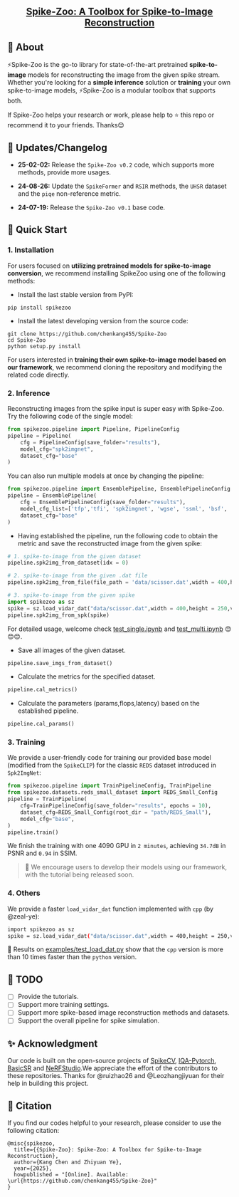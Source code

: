 <h2 align="center"> 
  <a href="">Spike-Zoo: A Toolbox for Spike-to-Image Reconstruction
  </a>
</h2>

## 📖 About
⚡Spike-Zoo is the go-to library for state-of-the-art pretrained **spike-to-image** models for reconstructing the image from the given spike stream. Whether you're looking for a **simple inference** solution or **training** your own spike-to-image models, ⚡Spike-Zoo is a modular toolbox that supports both. 

If Spike-Zoo helps your research or work, please help to ⭐ this repo or recommend it to your friends. Thanks😊

## 🚩 Updates/Changelog
* **25-02-02:** Release the `Spike-Zoo v0.2` code, which supports more methods, provide more usages.
* **24-08-26:** Update the `SpikeFormer` and `RSIR` methods, the `UHSR` dataset and the `piqe` non-reference metric.

* **24-07-19:** Release the `Spike-Zoo v0.1` base code.

## 🍾 Quick Start
### 1. Installation
For users focused on **utilizing pretrained models for spike-to-image conversion**, we recommend installing SpikeZoo using one of the following methods:

* Install the last stable version from PyPI:
```
pip install spikezoo
```
*  Install the latest developing version from the source code:
```
git clone https://github.com/chenkang455/Spike-Zoo
cd Spike-Zoo
python setup.py install
```

For users interested in **training their own spike-to-image model based on our framework**, we recommend cloning the repository and modifying the related code directly.

### 2. Inference 
Reconstructing images from the spike input is super easy with Spike-Zoo. Try the following code of the single model:
``` python
from spikezoo.pipeline import Pipeline, PipelineConfig
pipeline = Pipeline(
    cfg = PipelineConfig(save_folder="results"),
    model_cfg="spk2imgnet",
    dataset_cfg="base"
)
```
You can also run multiple models at once by changing the pipeline:
``` python
from spikezoo.pipeline import EnsemblePipeline, EnsemblePipelineConfig
pipeline = EnsemblePipeline(
    cfg = EnsemblePipelineConfig(save_folder="results"),
    model_cfg_list=['tfp','tfi', 'spk2imgnet', 'wgse', 'ssml', 'bsf', 'stir',  'spikeclip','spikeformer'],
    dataset_cfg="base"
)
```
* Having established the pipeline, run the following code to obtain the metric and save the reconstructed image from the given spike:
``` python
# 1. spike-to-image from the given dataset
pipeline.spk2img_from_dataset(idx = 0)

# 2. spike-to-image from the given .dat file
pipeline.spk2img_from_file(file_path = 'data/scissor.dat',width = 400,height=250)

# 3. spike-to-image from the given spike
import spikezoo as sz
spike = sz.load_vidar_dat("data/scissor.dat",width = 400,height = 250,version='cpp')
pipeline.spk2img_from_spk(spike)
```
For detailed usage, welcome check [test_single.ipynb](examples/test_single.ipynb) and [test_multi.ipynb](examples/test_multi.ipynb) 😊😊😊.

* Save all images of the given dataset.
``` python
pipeline.save_imgs_from_dataset()
```

* Calculate the metrics for the specified dataset.
``` python
pipeline.cal_metrics()
```

* Calculate the parameters (params,flops,latency) based on the established pipeline.
``` python
pipeline.cal_params()
```

### 3. Training
We provide a user-friendly code for training our provided base model (modified from the `SpikeCLIP`) for the classic `REDS` dataset introduced in `Spk2ImgNet`:
``` python
from spikezoo.pipeline import TrainPipelineConfig, TrainPipeline
from spikezoo.datasets.reds_small_dataset import REDS_Small_Config
pipeline = TrainPipeline(
    cfg=TrainPipelineConfig(save_folder="results", epochs = 10),
    dataset_cfg=REDS_Small_Config(root_dir = "path/REDS_Small"),
    model_cfg="base",
)
pipeline.train()
``` 
We finish the training with one 4090 GPU in `2 minutes`, achieving `34.7dB` in PSNR and `0.94` in SSIM.

> 🌟 We encourage users to develop their models using our framework, with the tutorial being released soon.

### 4. Others
We provide a faster `load_vidar_dat` function implemented with `cpp` (by @zeal-ye):
``` bash
import spikezoo as sz
spike = sz.load_vidar_dat("data/scissor.dat",width = 400,height = 250,version='cpp')
```
🚀 Results on [examples/test_load_dat.py](examples/test_load_dat.py) show that the `cpp` version is more than 10 times faster than the `python` version.


## 📅 TODO
- [ ] Provide the tutorials.
- [ ] Support more training settings.
- [ ] Support more spike-based image reconstruction methods and datasets. 
- [ ] Support the overall pipeline for spike simulation. 

## ✨‍ Acknowledgment
Our code is built on the open-source projects of [SpikeCV](https://spikecv.github.io/), [IQA-Pytorch](https://github.com/chaofengc/IQA-PyTorch), [BasicSR](https://github.com/XPixelGroup/BasicSR) and [NeRFStudio](https://github.com/nerfstudio-project/nerfstudio).We appreciate the effort of the contributors to these repositories. Thanks for @ruizhao26 and @Leozhangjiyuan for their help in building this project.

## 📑 Citation
If you find our codes helpful to your research, please consider to use the following citation:
```
@misc{spikezoo,
  title={{Spike-Zoo}: Spike-Zoo: A Toolbox for Spike-to-Image Reconstruction},
  author={Kang Chen and Zhiyuan Ye},
  year={2025},
  howpublished = "[Online]. Available: \url{https://github.com/chenkang455/Spike-Zoo}"
}
```